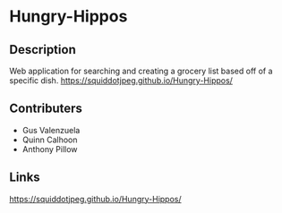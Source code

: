 # Hungry-Hippos

## Description
Web application for searching and creating a grocery list based off of a specific dish. 
https://squiddotjpeg.github.io/Hungry-Hippos/
## Contributers

- Gus Valenzuela
- Quinn Calhoon
- Anthony Pillow
    
## Links

https://squiddotjpeg.github.io/Hungry-Hippos/
    
